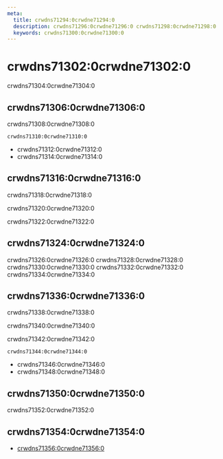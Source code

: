 ```yaml
---
meta:
  title: crwdns71294:0crwdne71294:0
  description: crwdns71296:0crwdne71296:0 crwdns71298:0crwdne71298:0
  keywords: crwdns71300:0crwdne71300:0
---
```


# crwdns71302:0crwdne71302:0
crwdns71304:0crwdne71304:0

<entry-ad />

## crwdns71306:0crwdne71306:0
crwdns71308:0crwdne71308:0

`crwdns71310:0crwdne71310:0`
- crwdns71312:0crwdne71312:0
- crwdns71314:0crwdne71314:0


## crwdns71316:0crwdne71316:0
crwdns71318:0crwdne71318:0

  crwdns71320:0crwdne71320:0

  crwdns71322:0crwdne71322:0

## crwdns71324:0crwdne71324:0
crwdns71326:0crwdne71326:0
<alert type="success">crwdns71328:0crwdne71328:0</alert>
<alert type="info">crwdns71330:0crwdne71330:0</alert>
<alert type="warning">crwdns71332:0crwdne71332:0</alert>
<alert type="error">crwdns71334:0crwdne71334:0</alert>

## crwdns71336:0crwdne71336:0
crwdns71338:0crwdne71338:0

  crwdns71340:0crwdne71340:0

  crwdns71342:0crwdne71342:0

  `crwdns71344:0crwdne71344:0`
  - crwdns71346:0crwdne71346:0
  - crwdns71348:0crwdne71348:0

## crwdns71350:0crwdne71350:0
crwdns71352:0crwdne71352:0

## crwdns71354:0crwdne71354:0
  - [crwdns71356:0crwdne71356:0]()

<backmatter />
